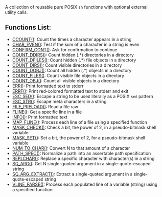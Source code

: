 A collection of reusable pure POSIX `sh` functions with optional external
utility calls.

## Functions List:

- [CCOUNT()](https://github.com/mscalindt/shell-glossary/blob/main/src/ccount): Count the times a character appears in a string
- [CHAR_EVEN()](https://github.com/mscalindt/shell-glossary/blob/main/src/char_even): Test if the sum of a character in a string is even
- [CONFIRM_CONT()](https://github.com/mscalindt/shell-glossary/blob/main/src/confirm_cont): Ask for confirmation to continue
- [COUNT_DDIRS()](https://github.com/mscalindt/shell-glossary/blob/main/src/count_ddirs): Count hidden (.*) directories in a directory
- [COUNT_DFILES()](https://github.com/mscalindt/shell-glossary/blob/main/src/count_dfiles): Count hidden (.*) file objects in a directory
- [COUNT_DIRS()](https://github.com/mscalindt/shell-glossary/blob/main/src/count_dirs): Count visible directories in a directory
- [COUNT_DOBJ()](https://github.com/mscalindt/shell-glossary/blob/main/src/count_dobj): Count all hidden (.*) objects in a directory
- [COUNT_FILES()](https://github.com/mscalindt/shell-glossary/blob/main/src/count_files): Count visible file objects in a directory
- [COUNT_OBJ()](https://github.com/mscalindt/shell-glossary/blob/main/src/count_obj): Count all visible objects in a directory
- [ERR()](https://github.com/mscalindt/shell-glossary/blob/main/src/err): Print formatted text to stderr
- [ERRF()](https://github.com/mscalindt/shell-glossary/blob/main/src/errF): Print red-colored formatted text to stderr and exit
- [ESC_SED()](https://github.com/mscalindt/shell-glossary/blob/main/src/esc_sed): Escape a string to be used literally as a POSIX `sed` pattern
- [ESC_STR()](https://github.com/mscalindt/shell-glossary/blob/main/src/esc_str): Escape meta characters in a string
- [FILE_PRELOAD()](https://github.com/mscalindt/shell-glossary/blob/main/src/file_preload): Read a file raw
- [FLINE()](https://github.com/mscalindt/shell-glossary/blob/main/src/fline): Get a specific line in a file
- [INFO()](https://github.com/mscalindt/shell-glossary/blob/main/src/info): Print formatted text
- [MAP_FLINE()](https://github.com/mscalindt/shell-glossary/blob/main/src/map_fline): Process each line of a file using a specified function
- [MASK_CHECK()](https://github.com/mscalindt/shell-glossary/blob/main/src/mask_check): Check a bit, the power of 2, in a pseudo-bitmask shell variable
- [MASK_SET()](https://github.com/mscalindt/shell-glossary/blob/main/src/mask_set): Set a bit, the power of 2, for a pseudo-bitmask shell variable
- [NUM_TO_CHAR()](https://github.com/mscalindt/shell-glossary/blob/main/src/num_to_char): Convert N to that amount of a character
- [PATH_SPEC()](https://github.com/mscalindt/shell-glossary/blob/main/src/path_spec): Normalize a path into an assertable path specification
- [REPLCHAR()](https://github.com/mscalindt/shell-glossary/blob/main/src/replchar): Replace a specific character with character(s) in a string
- [SQ_ARG()](https://github.com/mscalindt/shell-glossary/blob/main/src/sq_arg): Get N single-quoted argument in a single-quote-escaped string
- [SQ_ARG_EXTRACT()](https://github.com/mscalindt/shell-glossary/blob/main/src/sq_arg_extract): Extract a single-quoted argument in a single-quote-escaped string
- [VLINE_PARSE()](https://github.com/mscalindt/shell-glossary/blob/main/src/vline_parse): Process each populated line of a variable (string) using a specified function
